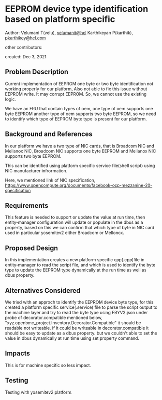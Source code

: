 # EEPROM device type identification based on platform specific 

Author:
   Velumani T(velu),  [velumanit@hcl](mailto:velumanit@hcl.com)
   Karthikeyan P(karthik), [pkarthikey@hcl.com](mailto:pkarthikey@hcl.com)

other contributors:

created:
    Dec 3, 2021

## Problem Description
Current implementation of EEPROM one byte or two byte identification
not working properly for our platform, Also not able to fix this issue
without EEPROM write. It may corrupt EEPROM. So, we cannot
use the existing logic.

We have an FRU that contain types of oem, one type of oem supports
one byte EEPROM another type of oem supports two byte EEPROM,
so we need to identify which type of EEPROM byte type is present
for our platform.

## Background and References
In our platform we have a two type of NIC cards, that is Broadcom NIC
and Mellanox NIC, Broadcom NIC supports one byte EEPROM and Mellanox
NIC supports two byte EEPROM.

This can be identified using platform specific service file(shell script)
using NIC manufacturer infrormation.

Here, we mentioned link of NIC specification,
https://www.opencompute.org/documents/facebook-ocp-mezzanine-20-specification

## Requirements
This feature is needed to support or update the value at run time, then
entity-manager configuration will update or populate in the dbus as a
property, based on this we can confirm that which type of byte in NIC card
used in particular yosemitev2 either Broadcom or Mellonox.

## Proposed Design
In this implementation creates a new platform specific cpp(.cpp)file in
entity-manager to read the script file, and which is used to identify
the byte type to update the EEPROM type dynamically at the run time
as well as dbus property.

## Alternatives Considered 
We tried with an approch to identify the EEPROM device byte
type, for this created a platform specific service(.service) file to
parse the script output to the machine layer and try to read the byte
type using FBYV2.json under probe of decorator.compatible
mentioned below,
"xyz.openbmc_project.Inventory.Decorator.Compatible"
it should be readable not writeable. if it could be writeable in
decorator.compatible it should be easy to update as a dbus property.
but we couldn't able to set the value in dbus dynamically at run time
using set property command.

## Impacts
This is for machine specific so less impact.

## Testing
Testing with yosemitev2 platform.
